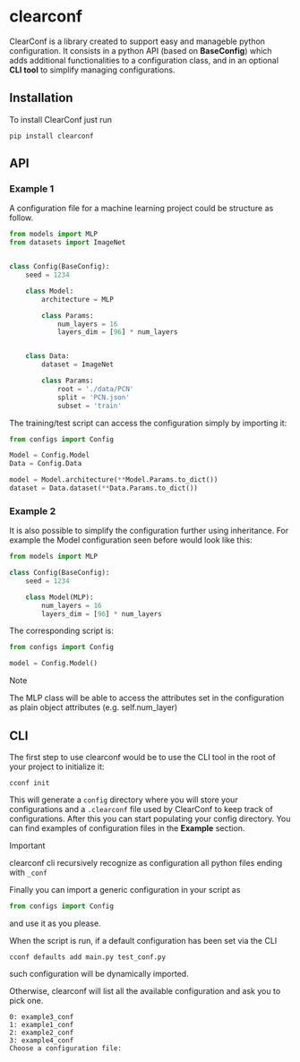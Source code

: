 # clearconf
ClearConf is a library created to support easy and manageble python configuration. 
It consists in a python API (based on **BaseConfig**) which adds additional functionalities to
a configuration class, and in an optional **CLI tool** to simplify managing configurations.
## Installation
To install ClearConf just run
```
pip install clearconf
```
## API
### Example 1
A configuration file for a machine learning project could be structure as follow.
```python
from models import MLP
from datasets import ImageNet


class Config(BaseConfig):
    seed = 1234

    class Model:
        architecture = MLP

        class Params:
            num_layers = 16
            layers_dim = [96] * num_layers


    class Data:
        dataset = ImageNet

        class Params:
            root = './data/PCN'
            split = 'PCN.json'
            subset = 'train'
```

The training/test script can access the configuration simply by importing it:
```python
from configs import Config

Model = Config.Model
Data = Config.Data

model = Model.architecture(**Model.Params.to_dict())
dataset = Data.dataset(**Data.Params.to_dict())
```
### Example 2
It is also possible to simplify the configuration further using inheritance. For example the Model configuration seen before would look like this:
```python
from models import MLP

class Config(BaseConfig):
    seed = 1234

    class Model(MLP):
        num_layers = 16
        layers_dim = [96] * num_layers
```
The corresponding script is:
```python
from configs import Config

model = Config.Model()
```
> [!NOTE]
> The MLP class will be able to access the attributes set in the configuration as plain object attributes (e.g. self.num_layer)

## CLI
The first step to use clearconf would be to use the CLI tool in the root of your project to initialize it:
```
cconf init
```
This will generate a `config` directory where you will store your configurations and a `.clearconf` file used by ClearConf to keep track of configurations.
After this you can start populating your config directory. You can find examples of configuration files in the **Example** section.
> [!IMPORTANT]
> clearconf cli recursively recognize as configuration all python files ending with `_conf`

Finally you can import a generic configuration in your script as 
```python
from configs import Config
```
and use it as you please.

When the script is run, if a default configuration has been set via the CLI
```
cconf defaults add main.py test_conf.py
```
such configuration will be dynamically imported. 

Otherwise, clearconf will list all the available configuration and ask you to pick one.
```
0: example3_conf
1: example1_conf
2: example2_conf
3: example4_conf
Choose a configuration file:

```
